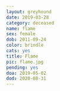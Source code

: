 ```yaml
---
layout: greyhound
date: 2019-03-28
category: deceased
name: flame
sex: female
dob: 2011-09-24
color: brindle
cats: yes
title: Flame
pic: flame.jpg
pending: yes
doa: 2019-05-02
dod: 2020-08-31
---
```


